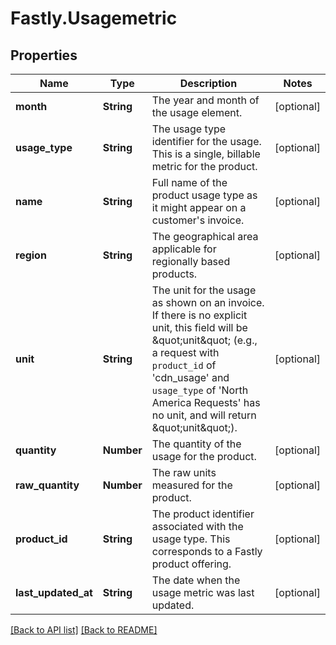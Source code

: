 # Fastly.Usagemetric

## Properties

Name | Type | Description | Notes
------------ | ------------- | ------------- | -------------
**month** | **String** | The year and month of the usage element. | [optional] 
**usage_type** | **String** | The usage type identifier for the usage. This is a single, billable metric for the product. | [optional] 
**name** | **String** | Full name of the product usage type as it might appear on a customer&#39;s invoice. | [optional] 
**region** | **String** | The geographical area applicable for regionally based products. | [optional] 
**unit** | **String** | The unit for the usage as shown on an invoice. If there is no explicit unit, this field will be \&quot;unit\&quot; (e.g., a request with `product_id` of &#39;cdn_usage&#39; and `usage_type` of &#39;North America Requests&#39; has no unit, and will return \&quot;unit\&quot;). | [optional] 
**quantity** | **Number** | The quantity of the usage for the product. | [optional] 
**raw_quantity** | **Number** | The raw units measured for the product. | [optional] 
**product_id** | **String** | The product identifier associated with the usage type. This corresponds to a Fastly product offering. | [optional] 
**last_updated_at** | **String** | The date when the usage metric was last updated. | [optional] 


[[Back to API list]](../../README.md#endpoints) [[Back to README]](../../README.md)
